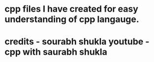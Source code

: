 # cpp files I have created for easy understanding of cpp langauge.
# credits - sourabh shukla youtube - cpp with saurabh shukla
